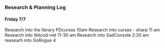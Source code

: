 ### Research & Planning Log
#### Friday 7/7
Research into the library PDcurses 10am
Research into curses - sharp 11 am
Research into libtcod-net 11-30 am
Research into SadConsole 2:30 am
reasearh into GoRogue 4

